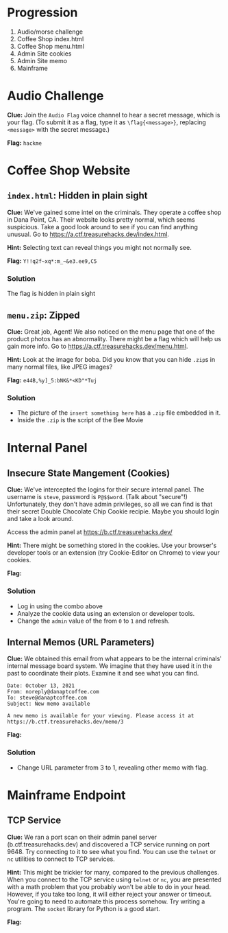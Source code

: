 # Progression

1. Audio/morse challenge
2. Coffee Shop index.html
3. Coffee Shop menu.html
4. Admin Site cookies
5. Admin Site memo
6. Mainframe

# Audio Challenge

**Clue:** Join the `Audio Flag` voice channel to hear a secret message, which is your flag. (To submit it as a flag, type it as `\flag{<message>}`, replacing `<message>` with the secret message.)

**Flag:** `hackme`

# Coffee Shop Website

## `index.html`: Hidden in plain sight

**Clue:** We've gained some intel on the criminals. They operate a coffee shop in Dana Point, CA. Their website looks pretty normal, which seems suspicious. Take a good look around to see if you can find anything unusual. Go to https://a.ctf.treasurehacks.dev/index.html.

**Hint:** Selecting text can reveal things you might not normally see.

**Flag:** `Y!!q2f~xq*:m_~&e3.ee9,C5`

### Solution

The flag is hidden in plain sight

## `menu.zip`: Zipped

**Clue:** Great job, Agent! We also noticed on the menu page that one of the product photos has an abnormality. There might be a flag which will help us gain more info. Go to https://a.ctf.treasurehacks.dev/menu.html.

**Hint:** Look at the image for boba. Did you know that you can hide `.zip`s in many normal files, like JPEG images?

**Flag:** `e44B,%y]_5:bNK&*<KD"*Tuj`

### Solution

- The picture of the `insert something here` has a `.zip` file embedded in it.
- Inside the `.zip` is the script of the Bee Movie

# Internal Panel

## Insecure State Mangement (Cookies)

**Clue:**
We've intercepted the logins for their secure internal panel. The username is `steve`, password is `P@$$word`. (Talk about "secure"!) Unfortunately, they don't have admin privileges, so all we can find is that their secret Double Chocolate Chip Cookie recipie. Maybe you should login and take a look around.

Access the admin panel at https://b.ctf.treasurehacks.dev/

**Hint:** There might be something stored in the cookies. Use your browser's developer tools or an extension (try Cookie-Editor on Chrome) to view your cookies.

**Flag:**

### Solution

- Log in using the combo above
- Analyze the cookie data using an extension or developer tools.
- Change the `admin` value of the from `0` to `1` and refresh.

## Internal Memos (URL Parameters)

**Clue:**
We obtained this email from what appears to be the internal criminals' internal message board system. We imagine that they have used it in the past to coordinate their plots. Examine it and see what you can find.

```
Date: October 13, 2021
From: noreply@danaptcoffee.com
To: steve@danaptcoffee.com
Subject: New memo available

A new memo is available for your viewing. Please access it at https://b.ctf.treasurehacks.dev/memo/3
```

**Flag:**

### Solution

- Change URL parameter from 3 to 1, revealing other memo with flag.

# Mainframe Endpoint

## TCP Service

**Clue:** We ran a port scan on their admin panel server (b.ctf.treasurehacks.dev) and discovered a TCP service running on port 9648. Try connecting to it to see what you find. You can use the `telnet` or `nc` utilities to connect to TCP services.

**Hint:** This might be trickier for many, compared to the previous challenges. When you connect to the TCP service using `telnet` or `nc`, you are presented with a math problem that you probably won't be able to do in your head. However, if you take too long, it will either reject your answer or timeout. You're going to need to automate this process somehow. Try writing a program. The `socket` library for Python is a good start.

**Flag:**
